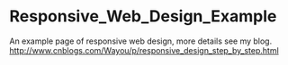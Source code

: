Responsive_Web_Design_Example
=============================

An example page of responsive web design, more details see my blog.
http://www.cnblogs.com/Wayou/p/responsive_design_step_by_step.html
